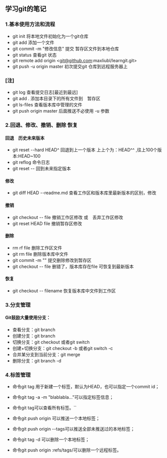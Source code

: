 ## 学习git的笔记

### 1.基本使用方法和流程
- git init 将本地文件初始化为一个git仓库
- git add <files> 添加一个文件 
- git commit -m "修改信息" 提交 暂存区文件到本地仓库
- git status 查看git 状态 
- git remote add origin <git@github.com:maxliubl/learngit.git>
- git push -u origin master 初次提交git 仓库到远程服务器上
### [注]
- git log 查看提交日志[最近到最远]
- git add . 添加本目录下的所有文件到　暂存区
- git ls-files 查看版本库中管理的文件
- git push origin master 后面推送不必使用 -u 参数

### 2.回退、修改、撤销、删除 恢复
#### 回退　历史未来版本
- git reset --hard HEAD^ 回退到上一个版本 上上个为：HEAD^^ ,往上100个版本:HEAD~100
- git reflog 命令日志
- git reset -- <commit id> 回到未来指定版本
#### 修改
- git diff HEAD --readme.md 查看工作区和版本库里最新版本的区别，修改
#### 撤销
- git checkout -- file 撤销工作区修改 或　丢弃工作区修改
- git reset HEAD file  撤销暂存区修改 
#### 删除
- rm rf file 删除工作区文件
- git rm file 删除版本库中文件
- git commit -m "" 提交删除修改到暂存区
- git checkout -- file 删错了，版本库存在file 可恢复到最新版本
#### 恢复
- git checkout -- filename 恢复版本库中文件到工作区

### 3.分支管理
#### Git鼓励大量使用分支：

- 查看分支：git branch
- 创建分支：git branch <name>
- 切换分支：git checkout <name>或者git switch <name>
- 创建+切换分支：git checkout -b <name>或者git switch -c <name>
- 合并某分支到当前分支：git merge <name>
- 删除分支：git branch -d <name>

### 4.标签管理
- 命令git tag <tagname>用于新建一个标签，默认为HEAD，也可以指定一个commit id；
- 命令git tag -a <tagname> -m "blablabla..."可以指定标签信息；
- 命令git tag可以查看所有标签。``

- 命令git push origin <tagname>可以推送一个本地标签；
- 命令git push origin --tags可以推送全部未推送过的本地标签；
- 命令git tag -d <tagname>可以删除一个本地标签；
- 命令git push origin :refs/tags/<tagname>可以删除一个远程标签。











